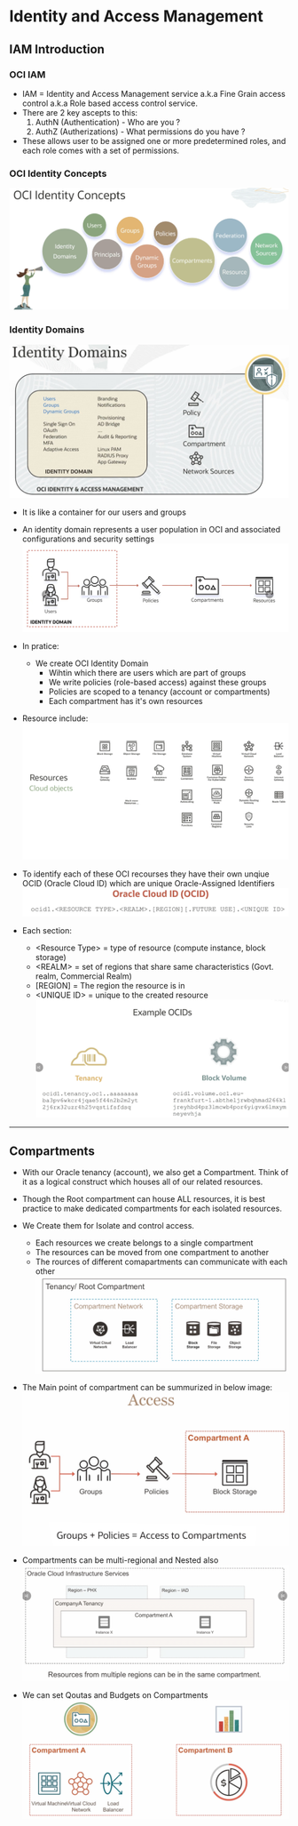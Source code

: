 # Identity and Access Management

## IAM Introduction

### OCI IAM
- IAM = Identity and Access Management service a.k.a Fine Grain access control a.k.a Role based access control service.
- There are 2 key ascepts to this:
    1. AuthN (Authentication) - Who are you ?
    2. AuthZ (Autherizations) - What permissions do you have ?
- These allows user to be assigned one or more predetermined roles, and each role comes with a set of permissions.

### OCI Identity Concepts
![](../assets/ociIAMconcepts.jpeg)

### Identity Domains
![](../assets/identitydomains.jpeg)
- It is like a container for our users and groups
- An identity domain represents a user population in OCI and associated configurations and security settings
![](../assets/identiitydomaindiagrame.png)
- In pratice:
    - We create OCI Identity Domain
        - Wihtin which there are users which are part of groups
        - We write policies (role-based access) against these groups
        - Policies are scoped to a tenancy (account or compartments)
        - Each compartment has it's own resources
- Resource include:
![](../assets/resources.png)

- To identify each of these OCI recourses they have their own unqiue OCID (Oracle Cloud ID) which are unique Oracle-Assigned Identifiers
![](../assets/ocid.png)
- Each section:
    - \<Resource Type\> = type of resource (compute instance, block storage)
    - \<REALM\> = set of regions that share same characteristics (Govt. realm, Commercial Realm)
    - \[REGION\] = The region the resource is in
    - \<UNIQUE ID\> = unique to the created resource
![](../assets/egocids.png)

---

## Compartments

- With our Oracle tenancy (account), we also get a Compartment. Think of it as a logical construct which houses all of our related resources.
- Though the Root compartment can house ALL resources, it is best practice to make dedicated compartments for each isolated resources.

- We Create them for Isolate and control access.
    - Each resources we create belongs to a single compartment
    - The resources can be moved from one compartment to another
    - The rources of different comapartments can communicate with each other
![](../assets/compartments.png)

- The Main point of compartment can be summurized in below image:
![](../assets/egcompartmentAccess.png)

- Compartments can be multi-regional and Nested also
![](../assets/multiregionCompartment.png)

- We can set Qoutas and Budgets on Compartments
![](../assets/qoutas&budgets.png)
